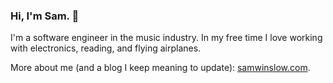### Hi, I'm Sam. 👋

I'm a software engineer in the music industry. In my free time I love working with electronics, reading, and flying airplanes.

More about me (and a blog I keep meaning to update): [samwinslow.com](https://samwinslow.com/).
